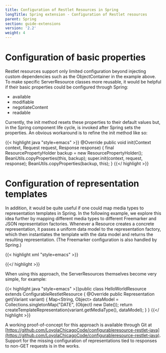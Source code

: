 ```yaml
---
title: Configuration of Restlet Resources in Spring
longTitle: Spring extension - Configuration of Restlet resources
parent: Spring
section: guide-extensions
version: '2.2'
weight: 4
---
```

# Configuration of basic properties

Restlet resources support only limited configuration beyond injecting
custom dependencies such as the ObjectContainer in the example above. To
make specific ServerResource classes more reusable, it would be helpful
if their basic properties could be configured through Spring:

-   available
-   modifiable
-   negotiateContent
-   readable

Currently, the init method resets these properties to their default
values but, in the Spring component life cycle, is invoked after Spring
sets the properties. An obvious workaround is to refine the init method
like so:


{{< highlight java "style=emacs" >}}    @Override
    public void init(Context context, Request request, Response response) {
        final ResourcePropertyHolder backup = new ResourcePropertyHolder(); 
        BeanUtils.copyProperties(this, backup);
        super.init(context, request, response);
        BeanUtils.copyProperties(backup, this);
    }
{{</ highlight >}}

# Configuration of representation templates

In addition, it would be quite useful if one could map media types to
representation templates in Spring. In the following example, we explore
this idea further by mapping different media types to different
Freemarker and JSON representation factories. Whenever a Resource
creates a concrete representation, it passes a uniform data model to the
representation factory, which then instantiates the template with the
data model and returns the resulting representation. (The Freemarker
configuration is also handled by Spring.)


{{< highlight xml "style=emacs" >}}<bean id="resource" class="helloworldrestlet.HelloWorldResource"
    scope="prototype">
    <property name="available" value="true" />
    <property name="representationTemplates">
        <map>
            <entry key-ref="org.restlet.data.MediaType.TEXT_PLAIN"
                value-ref="hwFreemarkerTextPlain" />
            <entry key-ref="org.restlet.data.MediaType.TEXT_HTML"
                value-ref="hwFreemarkerTextHtml" />
            <entry key-ref="org.restlet.data.MediaType.APPLICATION_JSON"
                value-ref="jsonRepresentationFactory" />
        </map>
    </property>
</bean>

<bean id="hwFreemarkerTextPlain"
    class="edu.luc.etl.restlet.spring.FreemarkerRepresentationFactory">
    <property name="templateName" value="hw-plain.ftl" />
    <property name="freemarkerConfig" ref="freemarkerConfig" />
</bean>

<bean id="hwFreemarkerTextHtml"
    class="edu.luc.etl.restlet.spring.FreemarkerRepresentationFactory">
    <property name="templateName" value="hw-html.ftl" />
    <property name="freemarkerConfig" ref="freemarkerConfig" />
</bean>

<bean id="jsonRepresentationFactory"
    class="edu.luc.etl.restlet.spring.JsonRepresentationFactory" />

<!-- omitted beans for specific MediaType static fields -->

<bean id="freemarkerConfig"
    class="freemarker.template.Configuration">
    <property name="directoryForTemplateLoading"
        value="src/test/resources/presentation" />
    <property name="objectWrapper">
        <bean class="freemarker.template.DefaultObjectWrapper" />
    </property>
</bean>
{{</ highlight >}}

When using this approach, the ServerResources themselves become very
simple, for example:


{{< highlight java "style=emacs" >}}public class HelloWorldResource extends ConfigurableRestletResource {
    @Override
    public Representation get(Variant variant) {
    Map&lt;String, Object&gt; dataModel = Collections.singletonMap("DATE", (Object) new Date());
    return createTemplateRepresentation(variant.getMediaType(), dataModel);
    }
}
{{</ highlight >}}

A working proof-of-concept for this approach is available through
Git at
[https://github.com/LoyolaChicagoCode/configurableresource-restlet-java](https://github.com/LoyolaChicagoCode/configurableresource-restlet-java).
Support for the missing configuration of representations tied to
responses to non-GET requests is in the works.
